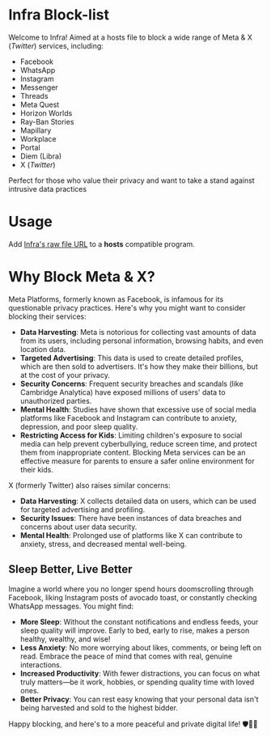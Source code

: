 # Infra Block-list

Welcome to Infra! Aimed at a hosts file to block a wide range of Meta & X (*Twitter*) services, including:

- Facebook
- WhatsApp
- Instagram
- Messenger
- Threads
- Meta Quest
- Horizon Worlds
- Ray-Ban Stories
- Mapillary
- Workplace
- Portal
- Diem (Libra)
- X (*Twitter*)

Perfect for those who value their privacy and want to take a stand against intrusive data practices

# Usage

Add [Infra's raw file URL](https://raw.githubusercontent.com/DestroyerBDT/Infra/refs/heads/main/Infra.txt) to a **hosts** compatible program.

# Why Block Meta & X?

Meta Platforms, formerly known as Facebook, is infamous for its questionable privacy practices. Here's why you might want to consider blocking their services:

- **Data Harvesting**: Meta is notorious for collecting vast amounts of data from its users, including personal information, browsing habits, and even location data.
- **Targeted Advertising**: This data is used to create detailed profiles, which are then sold to advertisers. It's how they make their billions, but at the cost of your privacy.
- **Security Concerns**: Frequent security breaches and scandals (like Cambridge Analytica) have exposed millions of users' data to unauthorized parties.
- **Mental Health**: Studies have shown that excessive use of social media platforms like Facebook and Instagram can contribute to anxiety, depression, and poor sleep quality.
- **Restricting Access for Kids**: Limiting children's exposure to social media can help prevent cyberbullying, reduce screen time, and protect them from inappropriate content. Blocking Meta services can be an effective measure for parents to ensure a safer online environment for their kids.

X (formerly Twitter) also raises similar concerns:

- **Data Harvesting**: X collects detailed data on users, which can be used for targeted advertising and profiling.
- **Security Issues**: There have been instances of data breaches and concerns about user data security.
- **Mental Health**: Prolonged use of platforms like X can contribute to anxiety, stress, and decreased mental well-being.

## Sleep Better, Live Better

Imagine a world where you no longer spend hours doomscrolling through Facebook, liking Instagram posts of avocado toast, or constantly checking WhatsApp messages. You might find:

- **More Sleep**: Without the constant notifications and endless feeds, your sleep quality will improve. Early to bed, early to rise, makes a person healthy, wealthy, and wise!
- **Less Anxiety**: No more worrying about likes, comments, or being left on read. Embrace the peace of mind that comes with real, genuine interactions.
- **Increased Productivity**: With fewer distractions, you can focus on what truly matters—be it work, hobbies, or spending quality time with loved ones.
- **Better Privacy**: You can rest easy knowing that your personal data isn't being harvested and sold to the highest bidder.

Happy blocking, and here's to a more peaceful and private digital life! 🛡️🚫📱